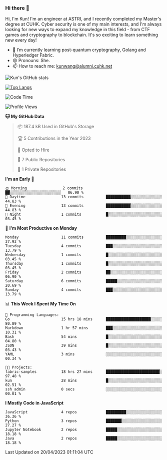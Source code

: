 ### Hi there 👋
Hi, I'm Kun! I'm an engineer at ASTRI, and I recently completed my Master's degree at CUHK. Cyber security is one of my main interests, and I'm always looking for new ways to expand my knowledge in this field - from CTF games and cryptography to blockchain. It's so exciting to learn something new every day!

- 🌱 I’m currently learning post-quantum cryptography, Golang and Hyperledger Fabric.
- 😄 Pronouns: She.
- 📫 How to reach me: kunwang@alumni.cuhk.net

<!--
**WK-ING/WK-ING** is a ✨ _special_ ✨ repository because its `README.md` (this file) appears on your GitHub profile.

Here are some ideas to get you started:

- 🔭 I’m currently working on ...
- 🌱 I’m currently learning ...
- 👯 I’m looking to collaborate on ...
- 🤔 I’m looking for help with ...
- 💬 Ask me about ...
- 📫 How to reach me: ...
- 😄 Pronouns: ...
- ⚡ Fun fact: ...
-->
![Kun's GitHub stats](https://github-readme-stats.vercel.app/api?username=WK-ING&show_icons=true&theme=radical)

[![Top Langs](https://github-readme-stats.vercel.app/api/top-langs/?username=WK-ING&layout=compact)](https://github.com/anuraghazra/github-readme-stats)

<!--START_SECTION:waka-->
![Code Time](http://img.shields.io/badge/Code%20Time-40%20hrs%2018%20mins-blue)

![Profile Views](http://img.shields.io/badge/Profile%20Views-2-blue)

**🐱 My GitHub Data** 

> 📦 187.4 kB Used in GitHub's Storage 
 > 
> 🏆 5 Contributions in the Year 2023
 > 
> 💼 Opted to Hire
 > 
> 📜 7 Public Repositories 
 > 
> 🔑 1 Private Repositories 
 > 
**I'm an Early 🐤** 

```text
🌞 Morning                2 commits           ██░░░░░░░░░░░░░░░░░░░░░░░   06.90 % 
🌆 Daytime                13 commits          ███████████░░░░░░░░░░░░░░   44.83 % 
🌃 Evening                13 commits          ███████████░░░░░░░░░░░░░░   44.83 % 
🌙 Night                  1 commits           █░░░░░░░░░░░░░░░░░░░░░░░░   03.45 % 
```
📅 **I'm Most Productive on Monday** 

```text
Monday                   11 commits          █████████░░░░░░░░░░░░░░░░   37.93 % 
Tuesday                  4 commits           ███░░░░░░░░░░░░░░░░░░░░░░   13.79 % 
Wednesday                1 commits           █░░░░░░░░░░░░░░░░░░░░░░░░   03.45 % 
Thursday                 1 commits           █░░░░░░░░░░░░░░░░░░░░░░░░   03.45 % 
Friday                   2 commits           ██░░░░░░░░░░░░░░░░░░░░░░░   06.90 % 
Saturday                 6 commits           █████░░░░░░░░░░░░░░░░░░░░   20.69 % 
Sunday                   4 commits           ███░░░░░░░░░░░░░░░░░░░░░░   13.79 % 
```


📊 **This Week I Spent My Time On** 

```text
💬 Programming Languages: 
Go                       15 hrs 18 mins      ████████████████████░░░░░   80.89 % 
Markdown                 1 hr 57 mins        ███░░░░░░░░░░░░░░░░░░░░░░   10.31 % 
Bash                     54 mins             █░░░░░░░░░░░░░░░░░░░░░░░░   04.80 % 
JSON                     39 mins             █░░░░░░░░░░░░░░░░░░░░░░░░   03.43 % 
YAML                     3 mins              ░░░░░░░░░░░░░░░░░░░░░░░░░   00.34 % 

🐱‍💻 Projects: 
fabric-samples           18 hrs 27 mins      ████████████████████████░   97.48 % 
kun                      28 mins             █░░░░░░░░░░░░░░░░░░░░░░░░   02.51 % 
ssh_admin                0 secs              ░░░░░░░░░░░░░░░░░░░░░░░░░   00.01 % 
```

**I Mostly Code in JavaScript** 

```text
JavaScript               4 repos             █████████░░░░░░░░░░░░░░░░   36.36 % 
Python                   3 repos             ███████░░░░░░░░░░░░░░░░░░   27.27 % 
Jupyter Notebook         2 repos             █████░░░░░░░░░░░░░░░░░░░░   18.18 % 
Java                     2 repos             █████░░░░░░░░░░░░░░░░░░░░   18.18 % 
```




 Last Updated on 20/04/2023 01:11:04 UTC
<!--END_SECTION:waka-->
